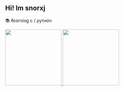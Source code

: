 ##  Hi! Im snorxj
📚 ℓєαrทiทg c / ρyτнσท
<div>
  <a href="https://github.com/snorxj">
  <img height="180em" src="https://github-readme-stats.vercel.app/api?username=snorxj&show_icons=true&theme=dracula&include_all_commits=true&count_private=true"/>
  <img height="180em" src="https://github-readme-stats.vercel.app/api/top-langs/?username=snorxj&layout=compact&langs_count=7&theme=dracula"/>
</div>
